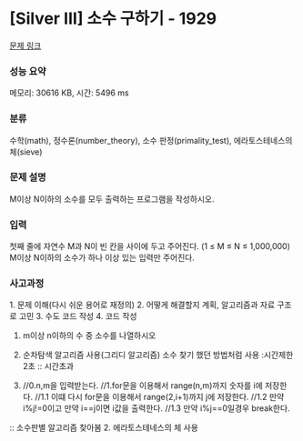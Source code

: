 # [Silver III] 소수 구하기 - 1929 

[문제 링크](https://www.acmicpc.net/problem/1929) 

### 성능 요약

메모리: 30616 KB, 시간: 5496 ms

### 분류

수학(math), 정수론(number_theory), 소수 판정(primality_test), 에라토스테네스의 체(sieve)

### 문제 설명

<p>M이상 N이하의 소수를 모두 출력하는 프로그램을 작성하시오.</p>

### 입력 

 <p>첫째 줄에 자연수 M과 N이 빈 칸을 사이에 두고 주어진다. (1 ≤ M ≤ N ≤ 1,000,000) M이상 N이하의 소수가 하나 이상 있는 입력만 주어진다.</p>

### 사고과정 

 <p>1. 문제 이해(다시 쉬운 용어로 재정의)
2. 어떻게 해결할지 계획, 알고리즘과 자료 구조로 고민
3. 수도 코드 작성
4. 코드 작성

1. m이상 n이하의 수 중 소수를 나열하시오

2. 순차탐색 알고리즘 사용(그리디 알고리즘)
소수 찾기 했던 방법처럼 사용
:시간제한 2초 :: 시간초과

3. //0.n,m을 입력받는다.
//1.for문을 이용해서 range(n,m)까지 숫자를 i에 저장한다.
//1.1 이떄 다시 for문을 이용해서 range(2,i+1)까지 j에 저장한다.
//1.2 만약 i%j!=0이고 만약 i==j이면 i값을 출력한다.
//1.3 만약 i%j==0일경우 break한다.

:: 소수판별 알고리즘 찾아봄
2. 에라토스테네스의 체 사용</p>

